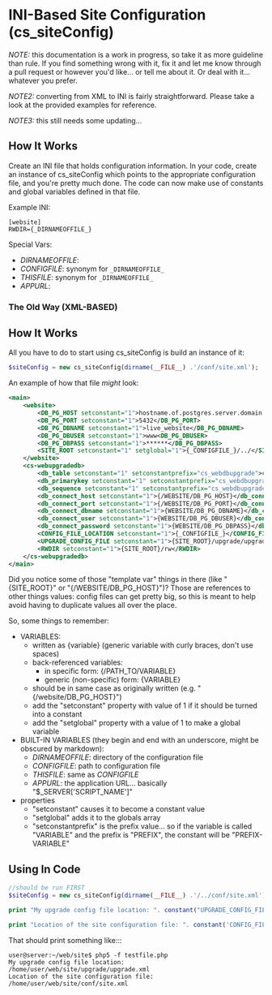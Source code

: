 # INI-Based Site Configuration (cs_siteConfig)

_NOTE:_ this documentation is a work in progress, so take it as more guideline than rule.  If you find something wrong with it, fix it and let me know through a pull request or however you'd like... or tell me about it.  Or deal with it... whatever you prefer.

_NOTE2:_ converting from XML to INI is fairly straightforward.  Please take a look at the provided examples for reference.

_NOTE3:_ this still needs some updating...

## How It Works

Create an INI file that holds configuration information.  In your code, create 
an instance of cs_siteConfig which points to the appropriate configuration file, 
and you're pretty much done.  The code can now make use of constants and global 
variables defined in that file.

Example INI:

```
[website]
RWDIR={_DIRNAMEOFFILE_}

```

Special Vars:

 * _DIRNAMEOFFILE_: 
 * _CONFIGFILE_: synonym for ```_DIRNAMEOFFILE_```
 * _THISFILE_: synonym for ```_DIRNAMEOFFILE_```
 * _APPURL_: 


### The Old Way (XML-BASED)
## How It Works

All you have to do to start using cs_siteConfig is build an instance of it:

```php
$siteConfig = new cs_siteConfig(dirname(__FILE__) .'/conf/site.xml');
```

An example of how that file *might* look:

```xml
<main>
	<website>
		<DB_PG_HOST setconstant="1">hostname.of.postgres.server.domain.com</DB_PG_HOST>
		<DB_PG_PORT setconstant="1">5432</DB_PG_PORT>
		<DB_PG_DBNAME setconstant="1">live_website</DB_PG_DBNAME>
		<DB_PG_DBUSER setconstant="1">www<DB_PG_DBUSER>
		<DB_PG_DBPASS setconstant="1">******</DB_PG_DBPASS>
		<SITE_ROOT setconstant="1" setglobal="1">{_CONFIGFILE_}/../</SITE_ROOT>
	</website>
	<cs-webupgradedb>
		<db_table setconstant="1" setconstantprefix="cs_webdbupgrade">cs_version_table</db_table>
		<db_primarykey setconstant="1" setconstantprefix="cs_webdbupgrade">project_id</db_primarykey>
		<db_sequence setconstant="1" setconstantprefix="cs_webdbupgrade">{DB_TABLE}_{DB_PRIMARYKEY}_seq</db_sequence>
		<db_connect_host setconstant="1">{/WEBSITE/DB_PG_HOST}</db_connect_host>
		<db_connect_port setconstant="1">{/WEBSITE/DB_PG_PORT}</db_connect_port>
		<db_connect_dbname setconstant="1">{WEBSITE/DB_PG_DBNAME}</db_connect_dbname>
		<db_connect_user setconstant="1">{WEBSITE/DB_PG_DBUSER}</db_connect_user>
		<db_connect_password setconstant="1">{WEBSITE/DB_PG_DBPASS}</db_connect_password>
		<CONFIG_FILE_LOCATION setconstant="1">{_CONFIGFILE_}</CONFIG_FILE_LOCATION>
		<UPGRADE_CONFIG_FILE setconstant="1">{SITE_ROOT}/upgrade/upgrade.xml</UPGRADE_CONFIG_FILE>
		<RWDIR setconstant="1">{SITE_ROOT}/rw</RWDIR>
	</cs-webupgradedb>
</main>
```

Did you notice some of those "template var" things in there (like "{SITE_ROOT}" or "{/WEBSITE/DB_PG_HOST}")?  Those are references to other things values: config files can get pretty big, so this is meant to help avoid having to duplicate values all over the place.

So, some things to remember:
 * VARIABLES:
 	* written as {variable} (generic variable with curly braces, don't use spaces)
 	* back-referenced variables:
 		* in specific form: {/PATH_TO/VARIABLE}
 		* generic (non-specific) form: {VARIABLE}
 	* should be in same case as originally written (e.g. "{/website/DB_PG_HOST}")
 	* add the "setconstant" property with value of 1 if it should be turned into a constant
 	* add the "setglobal" property with a value of 1 to make a global variable
 * BUILT-IN VARIABLES (they begin and end with an underscore, might be obscured by markdown):
 	* _DIRNAMEOFFILE_: directory of the configuration file
 	* _CONFIGFILE_: path to configuration file
 	* _THISFILE_: same as _CONFIGFILE_
 	* _APPURL_: the application URL... basically "$\_SERVER['SCRIPT\_NAME']"
 * properties
 	* "setconstant" causes it to become a constant value
 	* "setglobal" adds it to the globals array
 	* "setconstantprefix" is the prefix value... so if the variable is called "VARIABLE" and the prefix is "PREFIX", the constant will be "PREFIX-VARIABLE"


## Using In Code

```php
//should be run FIRST
$siteConfig = new cs_siteConfig(dirname(__FILE__) .'/../conf/site.xml');

print "My upgrade config file location: ". constant("UPGRADE_CONFIG_FILE") ."\n";

print "Location of the site configuration file: ". constant('CONFIG_FILE_LOCATION') ."\n";
```

That should print something like:::
```
user@server:~/web/site$ php5 -f testfile.php
My upgrade config file location: /home/user/web/site/upgrade/upgrade.xml
Location of the site configuration file: /home/user/web/site/conf/site.xml
```


